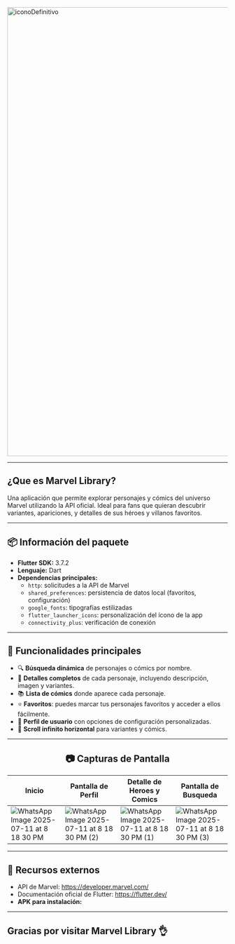 <img width="1024" height="1024" alt="iconoDefinitivo" src="https://github.com/user-attachments/assets/1e7085bd-5436-4b77-8583-dc4e6d58951d" />


---

## ¿Que es Marvel Library?

Una aplicación que permite explorar personajes y cómics del universo Marvel utilizando la API oficial. Ideal para fans que quieran descubrir variantes, apariciones, y detalles de sus héroes y villanos favoritos.

---

## 📦 Información del paquete

- **Flutter SDK:** 3.7.2
- **Lenguaje:** Dart
- **Dependencias principales:**
  - `http`: solicitudes a la API de Marvel
  - `shared_preferences`: persistencia de datos local (favoritos, configuración)
  - `google_fonts`: tipografías estilizadas
  - `flutter_launcher_icons`: personalización del ícono de la app
  - `connectivity_plus`: verificación de conexión
---

## 🧩 Funcionalidades principales

- 🔍 **Búsqueda dinámica** de personajes o cómics por nombre.
- 📄 **Detalles completos** de cada personaje, incluyendo descripción, imagen y variantes.
- 📚 **Lista de cómics** donde aparece cada personaje.
- ⭐ **Favoritos**: puedes marcar tus personajes favoritos y acceder a ellos fácilmente.
- 👤 **Perfil de usuario** con opciones de configuración personalizadas.
- 📱 **Scroll infinito horizontal** para variantes y cómics.

---

<h2 align="center">📷 Capturas de Pantalla</h2>

| Inicio                      | Pantalla de Perfil             | Detalle de Heroes y Comics                     | Pantalla de Busqueda                |
|----------------------------|--------------------------------|------------------------------------|-----------------------------------|
| ![WhatsApp Image 2025-07-11 at 8 18 30 PM](https://github.com/user-attachments/assets/766a8ae5-c5cd-4d53-bc05-40abc7fed0bf) | ![WhatsApp Image 2025-07-11 at 8 18 30 PM (2)](https://github.com/user-attachments/assets/01a3bbc4-5796-4194-81c5-b84431d6e7f7) | ![WhatsApp Image 2025-07-11 at 8 18 30 PM (1)](https://github.com/user-attachments/assets/9beb0d13-bd71-43a6-b476-673b2486482a) | ![WhatsApp Image 2025-07-11 at 8 18 30 PM (3)](https://github.com/user-attachments/assets/e27ab9e7-5850-475e-8ddb-3743d6a263e6) |
---

## 🔗 Recursos externos

- API de Marvel: https://developer.marvel.com/
- Documentación oficial de Flutter: https://flutter.dev/
- **APK para instalación:** 

---

## Gracias por visitar Marvel Library 👌






